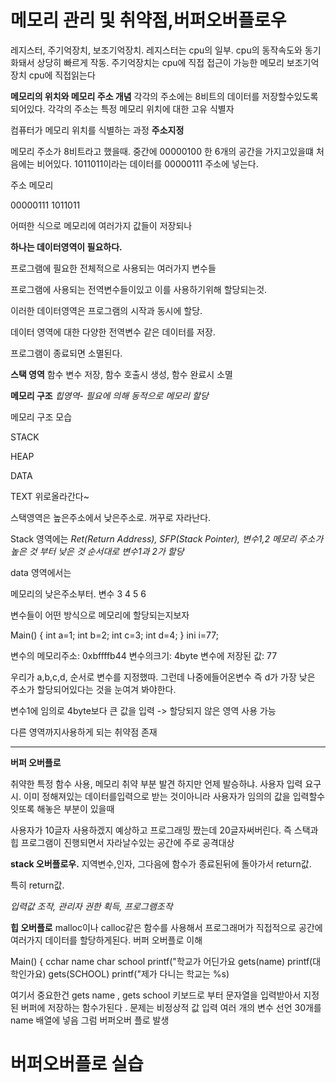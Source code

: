 메모리 관리 및 취약점,버퍼오버플로우
===

레지스터, 주기억장치, 보조기억장치. 
레지스터는 cpu의 일부. cpu의 동작속도와 동기화돼서 상당히 빠르게 작동. 주기억장치는 cpu에 직접 접근이 가능한 메모리
보조기억장치 cpu에 직접읽는다 

**메모리의 위치와 메모리 주소 개념**
각각의 주소에는 8비트의 데이터를 저장할수있도록 되어있다. 각각의 주소는 특정 메모리 위치에 대한 고유 식별자

컴퓨터가 메모리 위치를 식별하는 과정 **주소지정**

메모리 주소가 8비트라고 했을때. 중간에 00000100 한 6개의 공간을 가지고있을떄
처음에는 비어있다. 1011011이라는 데이터를 00000111 주소에 넣는다.

주소          메모리

00000111      1011011

어떠한 식으로 메모리에 여러가지 값들이 저장되나

**하나는 데이터영역이 필요하다.** 

프로그램에 필요한 전체적으로 사용되는 여러가지 변수들

프로그램에 사용되는 전역변수들이있고 이를 사용하기위해 할당되는것.

이러한 데이터영역은 프로그램의 시작과 동시에 할당.

데이터 영역에 대한 다양한 전역변수 같은 데이터를 저장.

프로그램이 종료되면 소멸된다.


**스택 영역**
함수 변수 저장, 함수 호출시 생성, 함수 완료시 소멸


**메모리 구조**
*힙영역- 필요에 의해 동적으로 메모리 할당*

메모리 구조 모습

STACK

HEAP

DATA

TEXT  위로올라간다~

스택영역은 높은주소에서 낮은주소로. 꺼꾸로 자라난다.

Stack 영역에는 
*Ret(Return Address), SFP(Stack Pointer), 변수1,2 메모리 주소가 높은 것 부터 낮은 것 순서대로 변수1과 2가 할당*

data 영역에서는

메모리의 낮은주소부터. 변수 3 4 5 6


변수들이 어떤 방식으로 메모리에 할당되는지보자

Main() {
int a=1;
int b=2;
int c=3;
int d=4;
}
ini i=77;

변수의 메모리주소: 0xbffffb44
변수의크기: 4byte
변수에 저장된 값: 77

우리가 a,b,c,d, 순서로 변수를 지정했따. 그런데 나중에들어온변수 즉 d가 가장 낮은 주소가 할당되어있다는 것을 눈여겨 봐야한다.

변수1에 임의로 4byte보다 큰 값을 입력 -> 할당되지 않은 영역 사용 가능

다른 영역까지사용하게 되는 취약점 존재

- - -


**버퍼 오버플로**

취약한 특정 함수 사용, 메모리 취약 부분 발견
하지만 언제 발승하냐. 
사용자 입력 요구시. 
이미 정해져있는 데이터를입력으로 받는 것이아니라 사용자가 임의의 값을 입력할수잇또록 해놓은 부분이 있을때

사용자가 10글자 사용하겠지 예상하고 프로그래밍 짰는데 20글자써버린다.
즉 스택과 힙 프로그램이 진행되면서 자라날수있는 공간에 주로 공격대상

**stack 오버플로우.**
지역변수,인자, 그다음에 함수가 종료된뒤에 돌아가서 return값.

특히 return값.

*입력값 조작, 관리자 권한 획득, 프로그램조작*


**힙 오버플로**
malloc이나 calloc같은 함수를 사용해서 
프로그래머가 직접적으로 공간에 여러가지 데이터를 할당하게된다.
버퍼 오버플로 이해


Main() {
cchar name
char school
printf("학교가 어딘가요
gets(name)
printf(대학인가요)
gets(SCHOOL)
printf("제가 다니는 학교는 %s)

여기서 중요한건 gets name , gets school 
키보드로 부터 문자열을 입력받아서 지정된 버퍼에 저장하는 함수가된다 .
문제는 비정상적 값 입력
여러 개의 변수 선언
30개를 name 배열에 넣음 
그럼 버퍼오버 플로 발생


버퍼오버플로 실습
===



